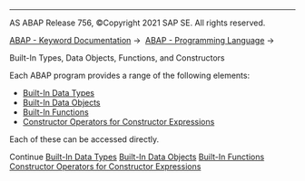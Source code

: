   

* * *

AS ABAP Release 756, ©Copyright 2021 SAP SE. All rights reserved.

[ABAP - Keyword Documentation](javascript:call_link\('abenabap.htm'\)) →  [ABAP - Programming Language](javascript:call_link\('abenabap_reference.htm'\)) → 

Built-In Types, Data Objects, Functions, and Constructors

Each ABAP program provides a range of the following elements:

-   [Built-In Data Types](javascript:call_link\('abenbuilt_in_types.htm'\))
-   [Built-In Data Objects](javascript:call_link\('abenbuilt_in_objects.htm'\))
-   [Built-In Functions](javascript:call_link\('abenbuilt_in_functions.htm'\))
-   [Constructor Operators for Constructor Expressions](javascript:call_link\('abenconstructor_expressions.htm'\))

Each of these can be accessed directly.

Continue
[Built-In Data Types](javascript:call_link\('abenbuilt_in_types.htm'\))
[Built-In Data Objects](javascript:call_link\('abenbuilt_in_objects.htm'\))
[Built-In Functions](javascript:call_link\('abenbuilt_in_functions.htm'\))
[Constructor Operators for Constructor Expressions](javascript:call_link\('abenconstructor_expressions.htm'\))